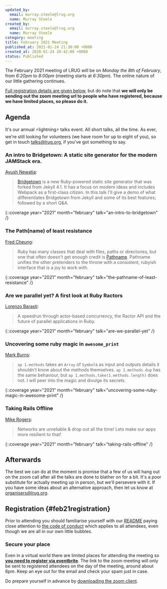 ```yaml
---
updated_by:
  email: murray.steele@lrug.org
  name: Murray Steele
created_by:
  email: murray.steele@lrug.org
  name: Murray Steele
category: meeting
title: February 2021 Meeting
published_at: 2021-01-24 21:30:00 +0000
created_at: 2020-01-24 20:42:00 +0000
status: Published
---
```


The February 2021 meeting of LRUG will be on *Monday the 8th of February*,
from _6:20pm_ to _8:00pm_ (meeting starts at _6:30pm_).  The online nature
of our little gathering continues.

[Full registration details are given below](#feb21registration), but do
note that **we will only be sending out the zoom meeting url to people who
have registered, because we have limited places, so please do it.**

## Agenda

It's our annual ⚡️lightning⚡️ talks event.  All short talks, all the
time.  As ever, we're still looking for volunteers (we have room for up to
eight of you), so get in touch [talks@lrug.org](mailto:talks@lrug.org), if
you've got something to say.

### An intro to Bridgetown: A static site generator for the modern JAMStack era.

[Ayush Newatia](https://binarysolo.chapter24.blog):

> [Bridgetown](https://www.bridgetownrb.com) is a new Ruby-powered static
> site generator that was forked from Jekyll 4.1. It has a focus on modern
> ideas and includes Webpack as a first-class citizen. In this talk I'll
> give a demo of what differentiates Bridgetown from Jekyll and some of
> its best features; followed by a short Q&A.

{::coverage year="2021" month="february" talk="an-intro-to-bridgetown" /}

### The Path(name) of least resistance

[Fred Cheung](https://twitter.com/fglc2):

> Ruby has many classes that deal with files, paths or directories, but
> one that often doesn't get enough credit is
> [Pathname](https://github.com/ruby/pathname). Pathname unifies the other
> pretenders to the throne with a consistent, rubyish interface that is a
> joy to work with.

{::coverage year="2021" month="february" talk="the-pathname-of-least-resistance" /}

### Are we parallel yet? A first look at Ruby Ractors

[Lorenzo Barasti](https://twitter.com/lbarasti):

> A speedrun through actor-based concurrency, the Ractor API and the
> future of parallel applications in Ruby.

{::coverage year="2021" month="february" talk="are-we-parallel-yet" /}

### Uncovering some ruby magic in `awesome_print`

[Mark Burns](https://github.com/markburns):

> `ap 1.methods` takes an `Array` of `Symbol`s as input and outputs
> details it shouldn't know about the methods themselves. `ap
> 1.methods.dup` has the same behaviour, but `ap
> 1.methods.take(1.methods.length)` does not. I will peer into the magic
> and divulge its secrets.

{::coverage year="2021" month="february" talk="uncovering-some-ruby-magic-in-awesome-print" /}

### Taking Rails Offline

[Mike Rogers](https://twitter.com/mikerogers0):

> Networks are unreliable & drop out all the time! Lets make our apps more
> resilient to that!

{::coverage year="2021" month="february" talk="taking-rails-offline" /}

## Afterwards

The best we can do at the moment is promise that a few of us will hang out
on the zoom call after all the talks are done to blather on for a bit.
It's a poor substitute for actually meeting up in person, but we'll
persevere with it.  If you have some ideas about an alternative approach,
then let us know at [organisers@lrug.org](mailto:organisers@lrug.org).

## Registration {#feb21registration}

Prior to attending you should familiarise yourself with our
[README](http://readme.lrug.org/) paying close attention to [the code of
conduct](http://readme.lrug.org/#code-of-conduct) which applies to all
attendees, even though we are all in our own little bubbles.

### Secure your place

Even in a virtual world there are limited places for attending the
meeting so **[you need to register via eventbrite][feb2021-eventbrite]**.
The link to the zoom meeting will only be sent to registered attendees on
the day of the meeting, around about 6pm. Keep an eye out for the email
and check your spam just in case.

Do prepare yourself in advance by [downloading the zoom
client](https://zoom.us/support/download).

[feb2021-eventbrite]: https://www.eventbrite.com/e/lrug-february-2021-tickets-138172929953
